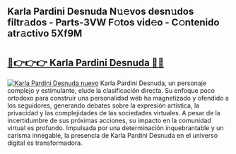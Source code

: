 ## Karla Pardini Desnuda N𝚞𝚎vos desn𝚞dos filtr𝚊dos - Parts-3VW F𝚘tos vid𝚎o - C𝚘ntenido atr𝚊ctivo 5Xf9M

# <h2><a href="http://mb2w0c.tromn.icu/?c=Karla+Pardini+Desnuda">🔗👉👉👉 Karla Pardini Desnuda 🔗🔗</a></h2>

[![Karla Pardini Desnuda nuevo](https://i.imgur.com/pEAQMta.gif)](http://mb2w0c.tromn.icu/?c=Karla+Pardini+Desnuda)
Karla Pardini Desnuda, un personaje complejo y estimulante, elude la clasificación directa. Su enfoque poco ortodoxo para construir una personalidad web ha magnetizado y ofendido a los seguidores, generando debates sobre la expresión artística, la privacidad y las complejidades de las sociedades virtuales. A pesar de la incertidumbre de sus próximas acciones, su impacto en la comunidad virtual es profundo. Impulsada por una determinación inquebrantable y un carisma innegable, la presencia de Karla Pardini Desnuda en el universo digital es transformadora.
